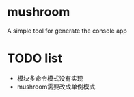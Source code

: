 # mushroom
A simple tool for generate the console app


# TODO list
- 模块多命令模式没有实现
- mushroom需要改成单例模式